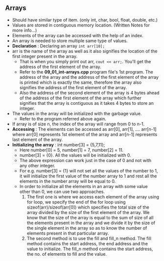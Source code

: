 ## Arrays

- Should have similar type of item. (only int, char, bool, float, double, etc.)
- Values are stored in contiguous memory location. (Written Notes for more info...)
- Elements of the array can be accessed with the help of an index.
- An array is needed to store multiple same type of values.
- **Declaration** : Declaring an array `int arr[10];` 
- arr is the name of the array as well as it also signifies the location of the first integer present in the array.
  - That is when you simply print out arr, `cout << arr;`. You'll get the address of the first element of the array.
  - Refer to the **09_01_int-arrays.cpp** program file's 1st program. The address of the array and the address of the first element of the array is printed which is exactly the same, therefore the array also signifies the address of the first element of the array.
  - Also the address of the second element of the array is 4 bytes ahead of the address of the first element of the array which further signifies that the array is contiguous as it takes 4 bytes to store an integer.
- The values in the array will be initialized with the garbage value.
  - Refer to the program referred above again.
- If array is of size n, the index of the array will range from 0 to n-1.
- **Accessing** : The elements can be accessed as arr[0], arr[1], .... arr[n-1] where arr[0] represents 1st element of the array and arr[n-1] represents last element of the array.
- **Initializing the array** : int number[3] = {5,7,11};
  - Here number[0] = 5, number[1] = 7, number[2] = 11.
  - number[3] = {0}. All the values will be initialized with 0.
  - The above expression can work just in the case of 0 and not with any other integer.
  - For e.g. number[3] = {1} will not set all the values of the number to 1, it will initialize the first value of the number array to 1 and rest all the elements in the number array will be equal to 0. 
  - In order to initialize all the elements in an array with some value other than 0, we can use two approaches.
    1. The first one is where we access each element of the array using for loop, we specify the end of the for loop using 
    sizeof(arr)/sizeof(arr[0]) which specifies the total size of the array divided by the size of the first element of the array. We know that the size of the array is equal to the sum of size of all the elements present in the array and we divide it by the size of the single element in the array so as to know the number of elements present in that particular array. 
    2. The second method is to use the fill and fill_n method. The fill method contains the start address, the end address and the value to initialize. The fill_n method contains the start address, the no. of elements to fill and the value.